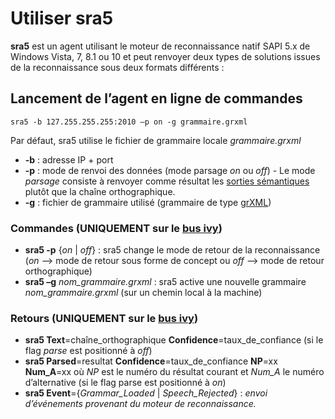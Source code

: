 # Utiliser sra5
**sra5** est un agent utilisant le moteur de reconnaissance natif SAPI 5.x de Windows Vista, 7, 8.1 ou 10 et peut renvoyer deux types de solutions issues de la reconnaissance sous deux formats différents :

## Lancement de l’agent en ligne de commandes
```
sra5 -b 127.255.255.255:2010 –p on -g grammaire.grxml
```
Par défaut, sra5 utilise le fichier de grammaire locale *grammaire.grxml*

* **-b** : adresse IP + port
* **-p** : mode de renvoi des données (mode parsage *on* ou *off*) - Le mode *parsage* consiste à renvoyer comme résultat les <ins>sorties sémantiques</ins> plutôt que la chaîne orthographique.
* **-g** : fichier de grammaire utilisé (grammaire de type [grXML](http://www.w3.org/TR/speech-grammar))

### Commandes (UNIQUEMENT sur le [bus ivy](https://github.com/truillet/ivy))
* **sra5 -p** {*on* | *off*} : sra5 change le mode de retour de la reconnaissance (*on* --> mode de retour sous forme de concept ou *off* --> mode de retour orthographique)
* **sra5 –g** *nom_grammaire.grxml* : sra5 active une nouvelle grammaire *nom_grammaire.grxml* (sur un chemin local à la machine)

### Retours (UNIQUEMENT sur le [bus ivy](https://github.com/truillet/ivy))
* **sra5 Text**=chaîne_orthographique **Confidence**=taux_de_confiance (si le flag *parse* est positionné à *off*)
* **sra5 Parsed**=resultat **Confidence**=taux_de_confiance **NP**=xx **Num_A**=xx où *NP* est le numéro du résultat courant et *Num_A* le numéro d’alternative (si le flag parse est positionné à *on*)
* **sra5 Event**={*Grammar_Loaded* | *Speech_Rejected*} : *envoi d’événements provenant du moteur de reconnaissance.*
